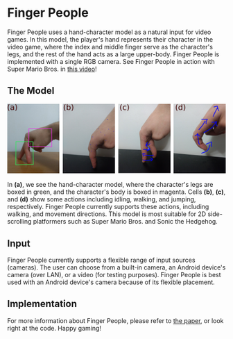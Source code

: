 # Finger People
Finger People uses a hand-character model as a natural input for video games. In this model, the player's hand represents their character in the video game, where the index and middle finger serve as the character's legs, and the rest of the hand acts as a large upper-body. Finger People is implemented with a single RGB camera. See Finger People in action with Super Mario Bros. in [this video](https://www.youtube.com/watch?v=HhO2iqlgZCQ)!

## The Model
![The hand-character model](img/hand-character-model.png)

In **(a)**, we see the hand-character model, where the character's legs are boxed in green, and the character's body is boxed in magenta. Cells **(b)**, **(c)**, and **(d)** show some actions including idling, walking, and jumping, respectively. Finger People currently supports these actions, including walking, and movement directions. This model is most suitable for 2D side-scrolling platformers such as Super Mario Bros. and Sonic the Hedgehog.

## Input
Finger People currently supports a flexible range of input sources (cameras). The user can choose from a built-in camera, an Android device's camera (over LAN), or a video (for testing purposes). Finger People is best used with an Android device's camera because of its flexible placement.

## Implementation
For more information about Finger People, please refer to [the paper](paper.pdf), or look right at the code. Happy gaming!
